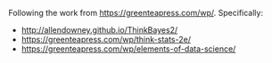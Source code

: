 Following the work from https://greenteapress.com/wp/. Specifically:
- http://allendowney.github.io/ThinkBayes2/
- https://greenteapress.com/wp/think-stats-2e/
- https://greenteapress.com/wp/elements-of-data-science/